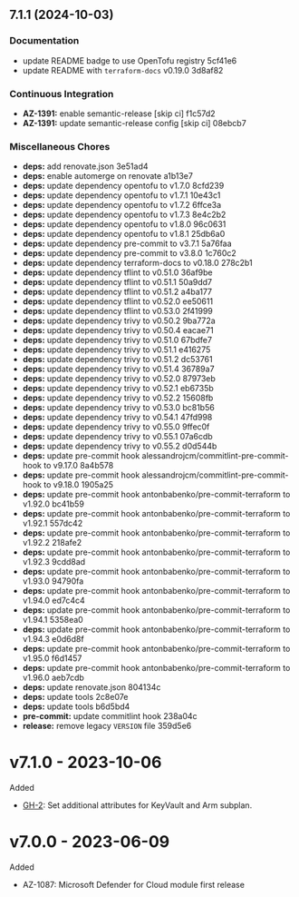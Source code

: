 ## 7.1.1 (2024-10-03)

### Documentation

* update README badge to use OpenTofu registry 5cf41e6
* update README with `terraform-docs` v0.19.0 3d8af82

### Continuous Integration

* **AZ-1391:** enable semantic-release [skip ci] f1c57d2
* **AZ-1391:** update semantic-release config [skip ci] 08ebcb7

### Miscellaneous Chores

* **deps:** add renovate.json 3e51ad4
* **deps:** enable automerge on renovate a1b13e7
* **deps:** update dependency opentofu to v1.7.0 8cfd239
* **deps:** update dependency opentofu to v1.7.1 10e43c1
* **deps:** update dependency opentofu to v1.7.2 6ffce3a
* **deps:** update dependency opentofu to v1.7.3 8e4c2b2
* **deps:** update dependency opentofu to v1.8.0 96c0631
* **deps:** update dependency opentofu to v1.8.1 25db6a0
* **deps:** update dependency pre-commit to v3.7.1 5a76faa
* **deps:** update dependency pre-commit to v3.8.0 1c760c2
* **deps:** update dependency terraform-docs to v0.18.0 278c2b1
* **deps:** update dependency tflint to v0.51.0 36af9be
* **deps:** update dependency tflint to v0.51.1 50a9dd7
* **deps:** update dependency tflint to v0.51.2 a4ba177
* **deps:** update dependency tflint to v0.52.0 ee50611
* **deps:** update dependency tflint to v0.53.0 2f41999
* **deps:** update dependency trivy to v0.50.2 9ba772a
* **deps:** update dependency trivy to v0.50.4 eacae71
* **deps:** update dependency trivy to v0.51.0 67bdfe7
* **deps:** update dependency trivy to v0.51.1 e416275
* **deps:** update dependency trivy to v0.51.2 dc53761
* **deps:** update dependency trivy to v0.51.4 36789a7
* **deps:** update dependency trivy to v0.52.0 87973eb
* **deps:** update dependency trivy to v0.52.1 eb6735b
* **deps:** update dependency trivy to v0.52.2 15608fb
* **deps:** update dependency trivy to v0.53.0 bc81b56
* **deps:** update dependency trivy to v0.54.1 47fd998
* **deps:** update dependency trivy to v0.55.0 9ffec0f
* **deps:** update dependency trivy to v0.55.1 07a6cdb
* **deps:** update dependency trivy to v0.55.2 d0d544b
* **deps:** update pre-commit hook alessandrojcm/commitlint-pre-commit-hook to v9.17.0 8a4b578
* **deps:** update pre-commit hook alessandrojcm/commitlint-pre-commit-hook to v9.18.0 1905a25
* **deps:** update pre-commit hook antonbabenko/pre-commit-terraform to v1.92.0 bc41b59
* **deps:** update pre-commit hook antonbabenko/pre-commit-terraform to v1.92.1 557dc42
* **deps:** update pre-commit hook antonbabenko/pre-commit-terraform to v1.92.2 218afe2
* **deps:** update pre-commit hook antonbabenko/pre-commit-terraform to v1.92.3 9cdd8ad
* **deps:** update pre-commit hook antonbabenko/pre-commit-terraform to v1.93.0 94790fa
* **deps:** update pre-commit hook antonbabenko/pre-commit-terraform to v1.94.0 ed7c4c4
* **deps:** update pre-commit hook antonbabenko/pre-commit-terraform to v1.94.1 5358ea0
* **deps:** update pre-commit hook antonbabenko/pre-commit-terraform to v1.94.3 e0d6d8f
* **deps:** update pre-commit hook antonbabenko/pre-commit-terraform to v1.95.0 f6d1457
* **deps:** update pre-commit hook antonbabenko/pre-commit-terraform to v1.96.0 aeb7cdb
* **deps:** update renovate.json 804134c
* **deps:** update tools 2c8e07e
* **deps:** update tools b6d5bd4
* **pre-commit:** update commitlint hook 238a04c
* **release:** remove legacy `VERSION` file 359d5e6

# v7.1.0 - 2023-10-06

Added
 * [GH-2](https://github.com/claranet/terraform-azurerm-defender-for-cloud/pull/2): Set additional attributes for KeyVault and Arm subplan.

# v7.0.0 - 2023-06-09

Added
  * AZ-1087: Microsoft Defender for Cloud module first release
